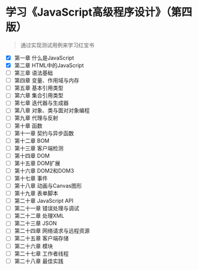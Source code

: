 # 学习《JavaScript高级程序设计》（第四版）

> 通过实现测试用例来学习红宝书

- [x] 第一章 什么是JavaScript
- [x] 第二章 HTML中的JavaScript
- [ ] 第三章 语法基础
- [ ] 第四章 变量、作用域与内存
- [ ] 第五章 基本引用类型
- [ ] 第六章 集合引用类型
- [ ] 第七章 迭代器与生成器
- [ ] 第八章 对象、类与面对对象编程
- [ ] 第九章 代理与反射
- [ ] 第十章 函数
- [ ] 第十一章 契约与异步函数
- [ ] 第十二章 BOM
- [ ] 第十三章 客户端检测
- [ ] 第十四章 DOM
- [ ] 第十五章 DOM扩展
- [ ] 第十六章 DOM2和DOM3
- [ ] 第十七章 事件
- [ ] 第十八章 动画与Canvas图形
- [ ] 第十九章 表单脚本
- [ ] 第二十章 JavaScript API
- [ ] 第二十一章 错误处理与调试
- [ ] 第二十二章 处理XML
- [ ] 第二十三章 JSON
- [ ] 第二十四章 网络请求与远程资源
- [ ] 第二十五章 客户端存储
- [ ] 第二十六章 模块
- [ ] 第二十七章 工作者线程
- [ ] 第二十八章 最佳实践
